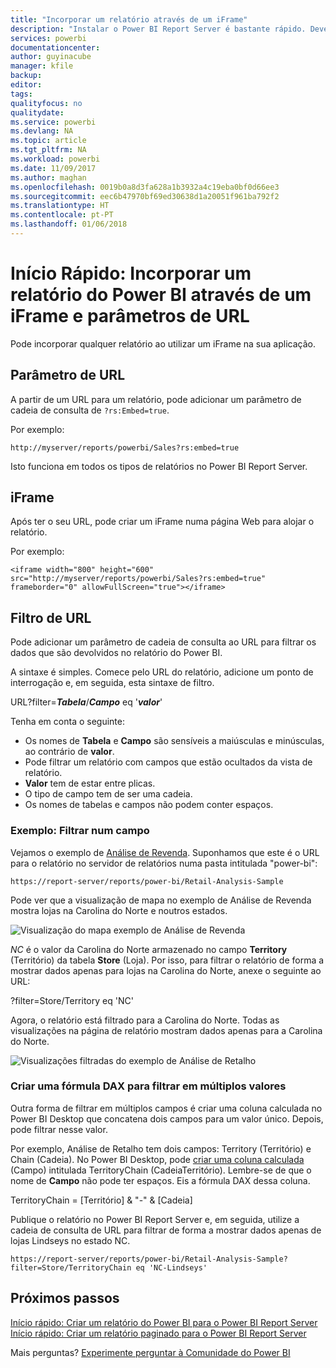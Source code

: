 ```yaml
---
title: "Incorporar um relatório através de um iFrame"
description: "Instalar o Power BI Report Server é bastante rápido. Deve demorar poucos minutos da transferência à instalação e configuração."
services: powerbi
documentationcenter: 
author: guyinacube
manager: kfile
backup: 
editor: 
tags: 
qualityfocus: no
qualitydate: 
ms.service: powerbi
ms.devlang: NA
ms.topic: article
ms.tgt_pltfrm: NA
ms.workload: powerbi
ms.date: 11/09/2017
ms.author: maghan
ms.openlocfilehash: 0019b0a8d3fa628a1b3932a4c19eba0bf0d66ee3
ms.sourcegitcommit: eec6b47970bf69ed30638d1a20051f961ba792f2
ms.translationtype: HT
ms.contentlocale: pt-PT
ms.lasthandoff: 01/06/2018
---
```

# <a name="quickstart-embed-a-power-bi-report-using-an-iframe-and-url-parameters"></a>Início Rápido: Incorporar um relatório do Power BI através de um iFrame e parâmetros de URL

Pode incorporar qualquer relatório ao utilizar um iFrame na sua aplicação. 

## <a name="url-parameter"></a>Parâmetro de URL

A partir de um URL para um relatório, pode adicionar um parâmetro de cadeia de consulta de `?rs:Embed=true`.

Por exemplo:

```
http://myserver/reports/powerbi/Sales?rs:embed=true
```

Isto funciona em todos os tipos de relatórios no Power BI Report Server.

## <a name="iframe"></a>iFrame

Após ter o seu URL, pode criar um iFrame numa página Web para alojar o relatório.

Por exemplo:

```
<iframe width="800" height="600" src="http://myserver/reports/powerbi/Sales?rs:embed=true" frameborder="0" allowFullScreen="true"></iframe>
```

## <a name="url-filter"></a>Filtro de URL

Pode adicionar um parâmetro de cadeia de consulta ao URL para filtrar os dados que são devolvidos no relatório do Power BI.

A sintaxe é simples. Comece pelo URL do relatório, adicione um ponto de interrogação e, em seguida, esta sintaxe de filtro.

URL?filter=***Tabela***/***Campo*** eq '***valor***'

Tenha em conta o seguinte:

- Os nomes de **Tabela** e **Campo** são sensíveis a maiúsculas e minúsculas, ao contrário de **valor**.
- Pode filtrar um relatório com campos que estão ocultados da vista de relatório.
- **Valor** tem de estar entre plicas.
- O tipo de campo tem de ser uma cadeia.
- Os nomes de tabelas e campos não podem conter espaços.

###  <a name="example-filter-on-a-field"></a>Exemplo: Filtrar num campo

Vejamos o exemplo de [Análise de Revenda](../sample-datasets.md). Suponhamos que este é o URL para o relatório no servidor de relatórios numa pasta intitulada "power-bi":

```
https://report-server/reports/power-bi/Retail-Analysis-Sample
```

Pode ver que a visualização de mapa no exemplo de Análise de Revenda mostra lojas na Carolina do Norte e noutros estados.

![Visualização do mapa exemplo de Análise de Revenda](media/quickstart-embed/report-server-retail-analysis-sample-map.png)

*NC* é o valor da Carolina do Norte armazenado no campo **Territory** (Território) da tabela **Store** (Loja). Por isso, para filtrar o relatório de forma a mostrar dados apenas para lojas na Carolina do Norte, anexe o seguinte ao URL:

?filter=Store/Territory eq 'NC'

Agora, o relatório está filtrado para a Carolina do Norte. Todas as visualizações na página de relatório mostram dados apenas para a Carolina do Norte.

![Visualizações filtradas do exemplo de Análise de Retalho](media/quickstart-embed/report-server-retail-analysis-sample-filtered-map.png)

### <a name="create-a-dax-formula-to-filter-on-multiple-values"></a>Criar uma fórmula DAX para filtrar em múltiplos valores

Outra forma de filtrar em múltiplos campos é criar uma coluna calculada no Power BI Desktop que concatena dois campos para um valor único. Depois, pode filtrar nesse valor.

Por exemplo, Análise de Retalho tem dois campos: Territory (Território) e Chain (Cadeia). No Power BI Desktop, pode [criar uma coluna calculada](../desktop-tutorial-create-calculated-columns.md) (Campo) intitulada TerritoryChain (CadeiaTerritório). Lembre-se de que o nome de **Campo** não pode ter espaços. Eis a fórmula DAX dessa coluna.

TerritoryChain = [Território] & "-" & [Cadeia]

Publique o relatório no Power BI Report Server e, em seguida, utilize a cadeia de consulta de URL para filtrar de forma a mostrar dados apenas de lojas Lindseys no estado NC.

```
https://report-server/reports/power-bi/Retail-Analysis-Sample?filter=Store/TerritoryChain eq 'NC-Lindseys'

```

## <a name="next-steps"></a>Próximos passos

[Início rápido: Criar um relatório do Power BI para o Power BI Report Server](quickstart-create-powerbi-report.md)  
[Início rápido: Criar um relatório paginado para o Power BI Report Server](quickstart-create-paginated-report.md)  

Mais perguntas? [Experimente perguntar à Comunidade do Power BI](https://community.powerbi.com/)